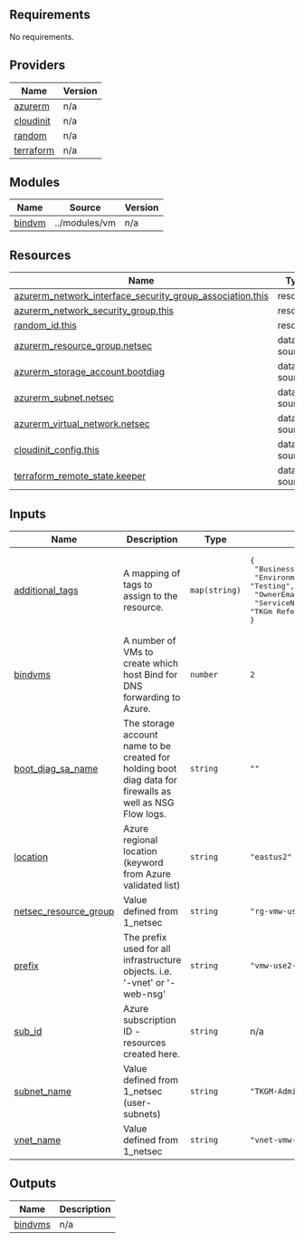 <!-- BEGIN_TF_DOCS -->
## Requirements

No requirements.

## Providers

| Name | Version |
|------|---------|
| <a name="provider_azurerm"></a> [azurerm](#provider\_azurerm) | n/a |
| <a name="provider_cloudinit"></a> [cloudinit](#provider\_cloudinit) | n/a |
| <a name="provider_random"></a> [random](#provider\_random) | n/a |
| <a name="provider_terraform"></a> [terraform](#provider\_terraform) | n/a |

## Modules

| Name | Source | Version |
|------|--------|---------|
| <a name="module_bindvm"></a> [bindvm](#module\_bindvm) | ../modules/vm | n/a |

## Resources

| Name | Type |
|------|------|
| [azurerm_network_interface_security_group_association.this](https://registry.terraform.io/providers/hashicorp/azurerm/latest/docs/resources/network_interface_security_group_association) | resource |
| [azurerm_network_security_group.this](https://registry.terraform.io/providers/hashicorp/azurerm/latest/docs/resources/network_security_group) | resource |
| [random_id.this](https://registry.terraform.io/providers/hashicorp/random/latest/docs/resources/id) | resource |
| [azurerm_resource_group.netsec](https://registry.terraform.io/providers/hashicorp/azurerm/latest/docs/data-sources/resource_group) | data source |
| [azurerm_storage_account.bootdiag](https://registry.terraform.io/providers/hashicorp/azurerm/latest/docs/data-sources/storage_account) | data source |
| [azurerm_subnet.netsec](https://registry.terraform.io/providers/hashicorp/azurerm/latest/docs/data-sources/subnet) | data source |
| [azurerm_virtual_network.netsec](https://registry.terraform.io/providers/hashicorp/azurerm/latest/docs/data-sources/virtual_network) | data source |
| [cloudinit_config.this](https://registry.terraform.io/providers/hashicorp/cloudinit/latest/docs/data-sources/config) | data source |
| [terraform_remote_state.keeper](https://registry.terraform.io/providers/hashicorp/terraform/latest/docs/data-sources/remote_state) | data source |

## Inputs

| Name | Description | Type | Default | Required |
|------|-------------|------|---------|:--------:|
| <a name="input_additional_tags"></a> [additional\_tags](#input\_additional\_tags) | A mapping of tags to assign to the resource. | `map(string)` | <pre>{<br>  "BusinessUnit": "MAPBU",<br>  "Environment": "Testing",<br>  "OwnerEmail": "tanzu@vmware.com",<br>  "ServiceName": "TKGm Reference Architecture"<br>}</pre> | no |
| <a name="input_bindvms"></a> [bindvms](#input\_bindvms) | A number of VMs to create which host Bind for DNS forwarding to Azure. | `number` | `2` | no |
| <a name="input_boot_diag_sa_name"></a> [boot\_diag\_sa\_name](#input\_boot\_diag\_sa\_name) | The storage account name to be created for holding boot diag data for firewalls as well as NSG Flow logs. | `string` | `""` | no |
| <a name="input_location"></a> [location](#input\_location) | Azure regional location (keyword from Azure validated list) | `string` | `"eastus2"` | no |
| <a name="input_netsec_resource_group"></a> [netsec\_resource\_group](#input\_netsec\_resource\_group) | Value defined from 1\_netsec | `string` | `"rg-vmw-use2-netsec"` | no |
| <a name="input_prefix"></a> [prefix](#input\_prefix) | The prefix used for all infrastructure objects.  i.e. '<prefix>-vnet' or '<prefix>-web-nsg' | `string` | `"vmw-use2-dnsfwd"` | no |
| <a name="input_sub_id"></a> [sub\_id](#input\_sub\_id) | Azure subscription ID - resources created here. | `string` | n/a | yes |
| <a name="input_subnet_name"></a> [subnet\_name](#input\_subnet\_name) | Value defined from 1\_netsec (user-subnets) | `string` | `"TKGM-Admin"` | no |
| <a name="input_vnet_name"></a> [vnet\_name](#input\_vnet\_name) | Value defined from 1\_netsec | `string` | `"vnet-vmw-use2-netsec"` | no |

## Outputs

| Name | Description |
|------|-------------|
| <a name="output_bindvms"></a> [bindvms](#output\_bindvms) | n/a |
<!-- END_TF_DOCS -->